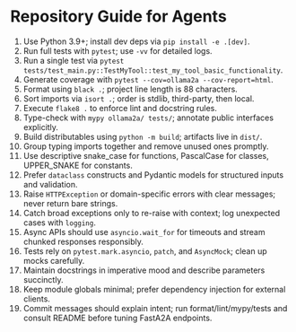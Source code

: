# Repository Guide for Agents
1. Use Python 3.9+; install dev deps via `pip install -e .[dev]`.
2. Run full tests with `pytest`; use `-vv` for detailed logs.
3. Run a single test via `pytest tests/test_main.py::TestMyTool::test_my_tool_basic_functionality`.
4. Generate coverage with `pytest --cov=ollama2a --cov-report=html`.
5. Format using `black .`; project line length is 88 characters.
6. Sort imports via `isort .`; order is stdlib, third-party, then local.
7. Execute `flake8 .` to enforce lint and docstring rules.
8. Type-check with `mypy ollama2a/ tests/`; annotate public interfaces explicitly.
9. Build distributables using `python -m build`; artifacts live in `dist/`.
10. Group typing imports together and remove unused ones promptly.
11. Use descriptive snake_case for functions, PascalCase for classes, UPPER_SNAKE for constants.
12. Prefer `dataclass` constructs and Pydantic models for structured inputs and validation.
13. Raise `HTTPException` or domain-specific errors with clear messages; never return bare strings.
14. Catch broad exceptions only to re-raise with context; log unexpected cases with `logging`.
15. Async APIs should use `asyncio.wait_for` for timeouts and stream chunked responses responsibly.
16. Tests rely on `pytest.mark.asyncio`, `patch`, and `AsyncMock`; clean up mocks carefully.
17. Maintain docstrings in imperative mood and describe parameters succinctly.
18. Keep module globals minimal; prefer dependency injection for external clients.
19. Commit messages should explain intent; run format/lint/mypy/tests and consult README before tuning FastA2A endpoints.
